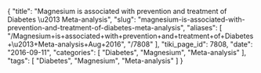 {
    "title": "Magnesium is associated with prevention and treatment of Diabetes \u2013 Meta-analysis",
    "slug": "magnesium-is-associated-with-prevention-and-treatment-of-diabetes-meta-analysis",
    "aliases": [
        "/Magnesium+is+associated+with+prevention+and+treatment+of+Diabetes+\u2013+Meta-analysis+Aug+2016",
        "/7808"
    ],
    "tiki_page_id": 7808,
    "date": "2016-09-11",
    "categories": [
        "Diabetes",
        "Magnesium",
        "Meta-analysis"
    ],
    "tags": [
        "Diabetes",
        "Magnesium",
        "Meta-analysis"
    ]
}